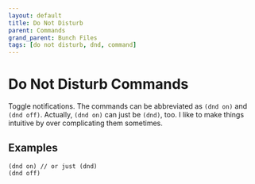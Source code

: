 ```yaml
---
layout: default
title: Do Not Disturb
parent: Commands
grand_parent: Bunch Files
tags: [do not disturb, dnd, command]
---
```

# Do Not Disturb Commands

Toggle notifications. The commands can be abbreviated as `(dnd on)` and `(dnd off)`. Actually, `(dnd on)` can just be `(dnd)`, too. I like to make things intuitive by over complicating them sometimes.

## Examples

```bunch
(dnd on) // or just (dnd)
(dnd off)
```
